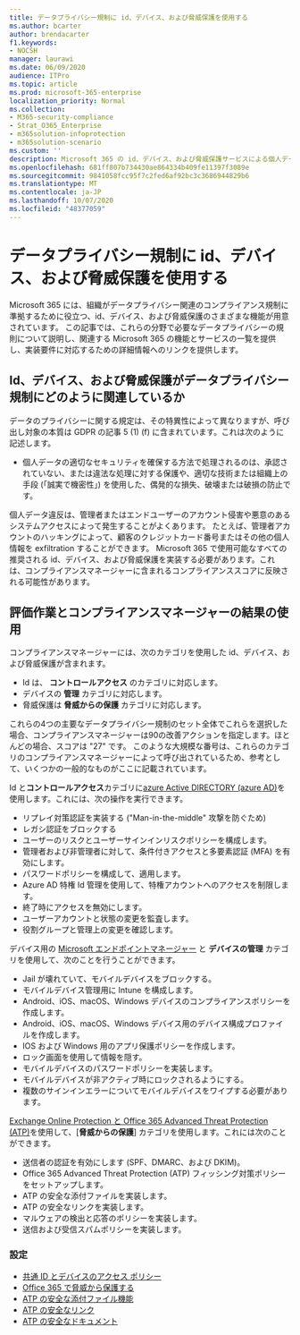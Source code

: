 ```yaml
---
title: データプライバシー規制に id、デバイス、および脅威保護を使用する
ms.author: bcarter
author: brendacarter
f1.keywords:
- NOCSH
manager: laurawi
ms.date: 06/09/2020
audience: ITPro
ms.topic: article
ms.prod: microsoft-365-enterprise
localization_priority: Normal
ms.collection:
- M365-security-compliance
- Strat_O365_Enterprise
- m365solution-infoprotection
- m365solution-scenario
ms.custom: ''
description: Microsoft 365 の id、デバイス、および脅威保護サービスによる個人データ漏洩を防止します。
ms.openlocfilehash: 681ff807b734430ae864334b409fe11397f3089e
ms.sourcegitcommit: 9841058fcc95f7c2fed6af92bc3c3686944829b6
ms.translationtype: MT
ms.contentlocale: ja-JP
ms.lasthandoff: 10/07/2020
ms.locfileid: "48377059"
---
```

# <a name="use-identity-device-and-threat-protection-for-data-privacy-regulation"></a>データプライバシー規制に id、デバイス、および脅威保護を使用する

Microsoft 365 には、組織がデータプライバシー関連のコンプライアンス規制に準拠するために役立つ、id、デバイス、および脅威保護のさまざまな機能が用意されています。 この記事では、これらの分野で必要なデータプライバシーの規則について説明し、関連する Microsoft 365 の機能とサービスの一覧を提供し、実装要件に対応するための詳細情報へのリンクを提供します。

## <a name="how-identity-device-and-threat-protection-relate-to-data-privacy-regulation"></a>Id、デバイス、および脅威保護がデータプライバシー規制にどのように関連しているか

データのプライバシーに関する規定は、その特異性によって異なりますが、呼び出し対象の本質は GDPR の記事 5 (1) (f) に含まれています。これは次のように記述します。 

- 個人データの適切なセキュリティを確保する方法で処理されるのは、承認されていない、または違法な処理に対する保護や、適切な技術または組織上の手段 (「誠実で機密性」) を使用した、偶発的な損失、破壊または破損の防止です。

個人データ違反は、管理者またはエンドユーザーのアカウント侵害や悪意のあるシステムアクセスによって発生することがよくあります。 たとえば、管理者アカウントのハッキングによって、顧客のクレジットカード番号またはその他の個人情報を exfiltration することができます。 Microsoft 365 で使用可能なすべての推奨される id、デバイス、および脅威保護を実装する必要があります。これは、コンプライアンスマネージャーに含まれるコンプライアンススコアに反映される可能性があります。

## <a name="using-the-results-of-your-assessment-work-and-compliance-manager"></a>評価作業とコンプライアンスマネージャーの結果の使用

コンプライアンスマネージャーには、次のカテゴリを使用した id、デバイス、および脅威保護が含まれます。

- Id は、 **コントロールアクセス** のカテゴリに対応します。
- デバイスの **管理** カテゴリに対応します。
- 脅威保護は **脅威からの保護** カテゴリに対応します。
 
これらの4つの主要なデータプライバシー規制のセット全体でこれらを選択した場合、コンプライアンスマネージャーは90の改善アクションを指定します。ほとんどの場合、スコアは "27" です。 このような大規模な番号は、これらのカテゴリのコンプライアンスマネージャーによって呼び出されているため、参考として、いくつかの一般的なものがここに記載されています。

Id と**コントロールアクセス**カテゴリに[azure Active DIRECTORY (azure AD)](https://azure.microsoft.com/services/active-directory/)を使用します。これには、次の操作を実行できます。

- リプレイ対策認証を実装する ("Man-in-the-middle" 攻撃を防ぐため)
- レガシ認証をブロックする
- ユーザーのリスクとユーザーサインインリスクポリシーを構成します。
- 管理者および非管理者に対して、条件付きアクセスと多要素認証 (MFA) を有効にします。
- パスワードポリシーを構成して、適用します。
- Azure AD 特権 Id 管理を使用して、特権アカウントへのアクセスを制限します。
- 終了時にアクセスを無効にします。
- ユーザーアカウントと状態の変更を監査します。
- 役割グループと管理上の変更を確認します。

デバイス用の [Microsoft エンドポイントマネージャー](https://www.microsoft.com/microsoft-365/microsoft-endpoint-manager) と **デバイスの管理** カテゴリを使用して、次のことを行うことができます。

- Jail が壊れていて、モバイルデバイスをブロックする。
- モバイルデバイス管理用に Intune を構成します。
- Android、iOS、macOS、Windows デバイスのコンプライアンスポリシーを作成します。
- Android、iOS、macOS、Windows デバイス用のデバイス構成プロファイルを作成します。
- IOS および Windows 用のアプリ保護ポリシーを作成します。
- ロック画面を使用して情報を隠す。
- モバイルデバイスのパスワードポリシーを実装します。
- モバイルデバイスが非アクティブ時にロックされるようにする。
- 複数のサインインエラーについてモバイルデバイスをワイプする必要があります。

[Exchange Online Protection と Office 365 Advanced Threat Protection (ATP)](../security/office-365-security/office-365-atp.md)を使用して、[**脅威からの保護**] カテゴリを使用します。これには次のことができます。

- 送信者の認証を有効にします (SPF、DMARC、および DKIM)。
- Office 365 Advanced Threat Protection (ATP) フィッシング対策ポリシーをセットアップします。
- ATP の安全な添付ファイルを実装します。
- ATP の安全なリンクを実装します。
- マルウェアの検出と応答のポリシーを実装します。
- 送信および受信スパムポリシーを実装します。

### <a name="references"></a>設定

- [共通 ID とデバイスのアクセス ポリシー](../enterprise/identity-access-policies.md)
- [Office 365 で脅威から保護する](https://support.office.com/article/protect-against-threats-in-office-365-b10023f6-f30f-45d3-b3ad-b71aa4aa0d58)
- [ATP の安全な添付ファイル機能](../security/office-365-security/atp-safe-attachments.md)
- [ATP の安全なリンク](../security/office-365-security/atp-safe-links.md)
- [ATP の安全なドキュメント](../security/office-365-security/safe-docs.md)

